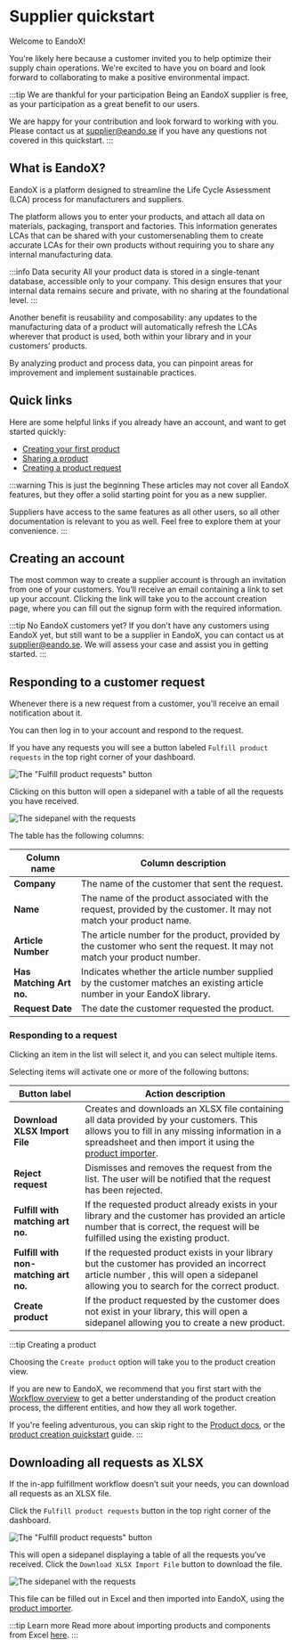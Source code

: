 # Supplier quickstart

Welcome to EandoX!

You're likely here because a customer invited you to help optimize their supply chain operations. We're excited to have you on board and look forward to collaborating to make a positive environmental impact.

:::tip We are thankful for your participation
Being an EandoX supplier is free, as your participation as a great benefit to our users.

We are happy for your contribution and look forward to working with you. Please contact us at [supplier@eando.se](mailto:supplier@eando.se) if you have any questions not covered in this quickstart.
:::

## What is EandoX?

EandoX is a platform designed to streamline the Life Cycle Assessment (LCA) process for manufacturers and suppliers.

The platform allows you to enter your products, and attach all data on materials, packaging, transport and factories. This information generates LCAs that can be shared with your customersenabling them to create accurate LCAs for their own products without requiring you to share any internal manufacturing data.

:::info Data security
All your product data is stored in a single-tenant database, accessible only to your company. This design ensures that your internal data remains secure and private, with no sharing at the foundational level.
:::

Another benefit is reusability and composability: any updates to the manufacturing data of a product will automatically refresh the LCAs wherever that product is used, both within your library and in your customers’ products.

By analyzing product and process data, you can pinpoint areas for improvement and implement sustainable practices.

## Quick links

Here are some helpful links if you already have an account, and want to get started quickly:

- [Creating your first product](/documentation/guides/creating-your-first-product)
- [Sharing a product](/documentation/product/sharing-a-product)
- [Creating a product request](/documentation/supplier/creating-a-product-request)

:::warning This is just the beginning
These articles may not cover all EandoX features, but they offer a solid starting point for you as a new supplier.

Suppliers have access to the same features as all other users, so all other documentation is relevant to you as well. Feel free to explore them at your convenience.
:::

## Creating an account

The most common way to create a supplier account is through an invitation from one of your customers. You’ll receive an email containing a link to set up your account. Clicking the link will take you to the account creation page, where you can fill out the signup form with the required information.

:::tip No EandoX customers yet?
If you don't have any customers using EandoX yet, but still want to be a supplier in EandoX, you can contact us at [supplier@eando.se](mailto:supplier@eando.se). We will assess your case and assist you in getting started.
:::

## Responding to a customer request

Whenever there is a new request from a customer, you'll receive an email notification about it.

You can then log in to your account and respond to the request.

If you have any requests you will see a button labeled `Fulfill product requests` in the top right corner of your dashboard.

![The "Fulfill product requests" button](/images/supplier-quickstart/fulfill-requests-button.jpg)

Clicking on this button will open a sidepanel with a table of all the requests you have received.

![The sidepanel with the requests](/images/supplier-quickstart/requests-modal.jpg)

The table has the following columns:

| Column name              | Column description                                                                                                                               |
| ------------------------ | ------------------------------------------------------------------------------------------------------------------------------------------------ |
| **Company**              | The name of the customer that sent the request.                                                                                                  |
| **Name**                 | The name of the product associated with the request,  provided by the customer. It may not match your product name. |
| **Article Number**       | The article number for the product, provided by the customer who sent the request. It may not match your product number.             |
| **Has Matching Art no.** | Indicates whether the article number supplied by the customer matches an existing article number in your EandoX library.                |
| **Request Date**         | The date the customer requested the product.                                                                                            |

### Responding to a request

Clicking an item in the list will select it, and you can select multiple items.

Selecting items will activate one or more of the following buttons:

| Button label                          | Action description                                                                                                                                                                            |
| ------------------------------------- | --------------------------------------------------------------------------------------------------------------------------------------------------------------------------------------------- |
| **Download XLSX Import File**         | Creates and downloads an XLSX file containing all data provided by your customers. This allows you to fill in any missing information in a spreadsheet and then import it using the  [product importer](/documentation/product/product-excel-import).|
| **Reject request**                    | Dismisses and removes the request from the list. The user will be notified that the request has been rejected.                                                                                   |
| **Fulfill with matching art no.**     | If the requested product already exists in your library and the customer has provided an article number that is correct, the request will be fulfilled using the existing product.    |
| **Fulfill with non-matching art no.** | If the requested product exists in your library but the customer has provided an incorrect article number , this will open a sidepanel allowing you to search for the correct product. |
| **Create product**                    | If the product requested by the customer does not exist in your library, this will open a sidepanel allowing you to create a new product.                                                  |

:::tip Creating a product

Choosing the `Create product` option will take you to the product creation view.

If you are new to EandoX, we recommend that you first start with the [Workflow overview](/documentation/getting-started/workflow-overview) to get a better understanding of the product creation process, the different entities, and how they all work together.

If you're feeling adventurous, you can skip right to the [Product docs](/documentation/product/product-overview), or the [product creation quickstart](/documentation/guides/creating-your-first-product) guide.
:::

## Downloading all requests as XLSX

If the in-app fulfillment workflow doesn’t suit your needs, you can download all requests as an XLSX file.

Click the `Fulfill product requests` button in the top right corner of the dashboard.

![The "Fulfill product requests" button](/images/supplier-quickstart/fulfill-requests-button.jpg)

This will open a sidepanel displaying a table of all the requests you've received. Click the `Download XLSX Import File` button to download the file.

![The sidepanel with the requests](/images/supplier-quickstart/xlsx-import-button.jpg)

This file can be filled out in Excel and then imported into EandoX, using the [product importer](/documentation/product/product-excel-import).

:::tip Learn more
Read more about importing products and components from Excel [here](/documentation/product/product-excel-import).
:::
